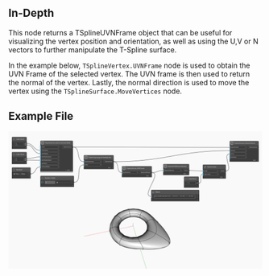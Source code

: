 ## In-Depth
This node returns a TSplineUVNFrame object that can be useful for visualizing the vertex position and orientation, as well as using the U,V or N vectors to further manipulate the T-Spline surface.

In the example below, `TSplineVertex.UVNFrame` node is used to obtain the UVN Frame of the selected vertex. The UVN frame is then used to return the normal of the vertex. Lastly, the normal direction is used to move the vertex using the `TSplineSurface.MoveVertices` node.

## Example File

![Example](./Autodesk.DesignScript.Geometry.TSpline.TSplineVertex.UVNFrame_img.jpg)